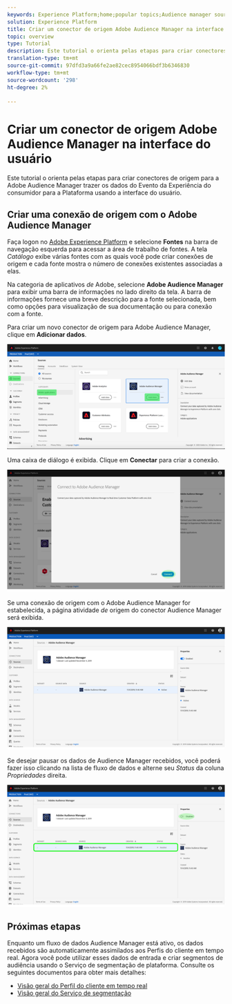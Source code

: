 ```yaml
---
keywords: Experience Platform;home;popular topics;Audience manager source connector;Audience Manager;audience manager connector
solution: Experience Platform
title: Criar um conector de origem Adobe Audience Manager na interface do usuário
topic: overview
type: Tutorial
description: Este tutorial o orienta pelas etapas para criar conectores de origem para a Adobe Audience Manager trazer os dados do Evento da Experiência do consumidor para a Plataforma usando a interface do usuário.
translation-type: tm+mt
source-git-commit: 97dfd3a9a66fe2ae82cec8954066bdf3b6346830
workflow-type: tm+mt
source-wordcount: '298'
ht-degree: 2%

---
```



# Criar um conector de origem Adobe Audience Manager na interface do usuário

Este tutorial o orienta pelas etapas para criar conectores de origem para a Adobe Audience Manager trazer os dados do Evento da Experiência do consumidor para a Plataforma usando a interface do usuário.

## Criar uma conexão de origem com o Adobe Audience Manager

Faça logon no [Adobe Experience Platform](https://platform.adobe.com) e selecione **Fontes** na barra de navegação esquerda para acessar a área de trabalho de fontes. A tela *Catálogo* exibe várias fontes com as quais você pode criar conexões de origem e cada fonte mostra o número de conexões existentes associadas a elas.

Na categoria de aplicativos *de* Adobe, selecione **Adobe Audience Manager** para exibir uma barra de informações no lado direito da tela. A barra de informações fornece uma breve descrição para a fonte selecionada, bem como opções para visualização de sua documentação ou para conexão com a fonte.

Para criar um novo conector de origem para Adobe Audience Manager, clique em **Adicionar dados**.

![](../../../../images/tutorials/create/aam/catalog.png)

Uma caixa de diálogo é exibida. Clique em **Conectar** para criar a conexão.

![](../../../../images/tutorials/create/aam/connect_full.png)

Se uma conexão de origem com o Adobe Audience Manager for estabelecida, a página atividade *de* origem do conector Audience Manager será exibida.

![](../../../../images/tutorials/create/aam/flow.png)

Se desejar pausar os dados de Audience Manager recebidos, você poderá fazer isso clicando na lista de fluxo de dados e alterne seu *Status* da coluna *Propriedades* direita.

![](../../../../images/tutorials/create/aam/flow_disable.png)

## Próximas etapas

Enquanto um fluxo de dados Audience Manager está ativo, os dados recebidos são automaticamente assimilados aos Perfis do cliente em tempo real. Agora você pode utilizar esses dados de entrada e criar segmentos de audiência usando o Serviço de segmentação de plataforma. Consulte os seguintes documentos para obter mais detalhes:

- [Visão geral do Perfil do cliente em tempo real](../../../../../profile/home.md)
- [Visão geral do Serviço de segmentação](../../../../../segmentation/home.md)